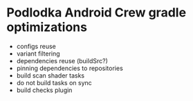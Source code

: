 # Podlodka Android Crew gradle optimizations

- configs reuse
- variant filtering
- dependencies reuse (buildSrc?)
- pinning dependencies to repositories
- build scan shader tasks
- do not build tasks on sync
- build checks plugin